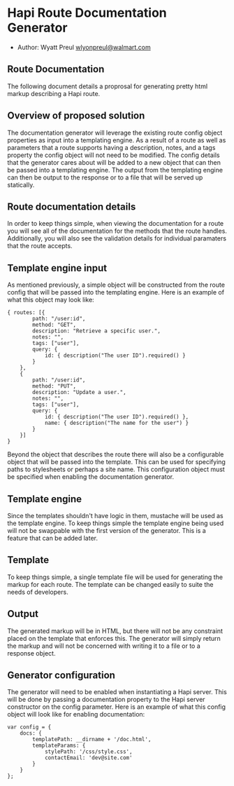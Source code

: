 # Hapi Route Documentation Generator

* Author: Wyatt Preul <wlyonpreul@walmart.com>

## Route Documentation

The following document details a proprosal for generating pretty html markup describing a Hapi route.

## Overview of proposed solution

The documentation generator will leverage the existing route config object properties as input into a templating engine.  As a result of a route as well as parameters that a route supports having a description, notes, and a tags property the config object will not need to be modified.  The config details that the generator cares about will be added to a new object that can then be passed into a templating engine.  The output from the templating engine can then be output to the response or to a file that will be served up statically.

## Route documentation details

In order to keep things simple, when viewing the documentation for a route you will see all of the documentation for the methods that the route handles.  Additionally, you will also see the validation details for individual paramaters that the route accepts.

## Template engine input

As mentioned previously, a simple object will be constructed from the route config that will be passed into the templating engine.  Here is an example of what this object may look like:

````
{ routes: [{
        path: "/user:id",
        method: "GET",
        description: "Retrieve a specific user.",
        notes: "",
        tags: ["user"],
        query: {
            id: { description("The user ID").required() }
        }
    },
    {
        path: "/user:id",
        method: "PUT",
        description: "Update a user.",
        notes: "",
        tags: ["user"],
        query: {
            id: { description("The user ID").required() },
            name: { description("The name for the user") }
        }
    }]
}
````

Beyond the object that describes the route there will also be a configurable object that will be passed into the template.  This can be used for specifying paths to stylesheets or perhaps a site name.  This configuration object must be specified when enabling the documentation generator.

## Template engine

Since the templates shouldn't have logic in them, mustache will be used as the template engine.  To keep things simple the template engine being used will not be swappable with the first version of the generator.  This is a feature that can be added later.

## Template

To keep things simple, a single template file will be used for generating the markup for each route.  The template can be changed easily to suite the needs of developers.

## Output

The generated markup will be in HTML, but there will not be any constraint placed on the template that enforces this.  The generator will simply return the markup and will not be concerned with writing it to a file or to a response object.

## Generator configuration

The generator will need to be enabled when instantiating a Hapi server.  This will be done by passing a documentation property to the Hapi server constructor on the config parameter.  Here is an example of what this config object will look like for enabling documentation:

````
var config = {
    docs: {
        templatePath: __dirname + '/doc.html',
        templateParams: {
            stylePath: '/css/style.css',
            contactEmail: 'dev@site.com'
        }
    }
};
````